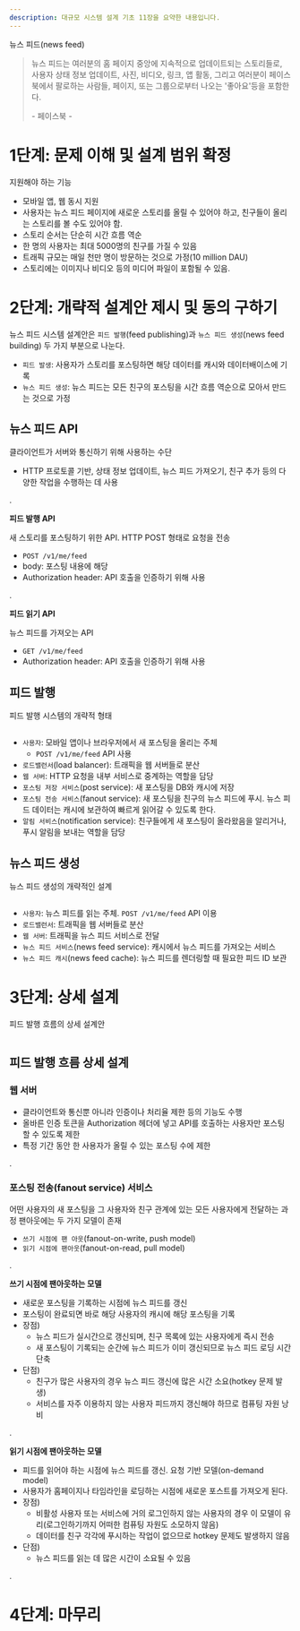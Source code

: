 ```yaml
---
description: 대규모 시스템 설계 기초 11장을 요약한 내용입니다.
---
```


뉴스 피드(news feed)

> 뉴스 피드는 여러분의 홈 페이지 중앙에 지속적으로 업데이트되는 스토리들로, 사용자 상태 정보 업데이트, 사진, 비디오, 링크, 앱 활동, 그리고 여러분이 페이스북에서 팔로하는 사람들, 페이지, 또는 그룹으로부터 나오는 '좋아요'등을 포함한다.
>
> \- 페이스북 \-

# 1단계: 문제 이해 및 설계 범위 확정

지원해야 하는 기능
- 모바일 앱, 웹 동시 지원
- 사용자는 뉴스 피드 페이지에 새로운 스토리를 올릴 수 있어야 하고, 친구들이 올리는 스토리를 볼 수도 있어야 함.
- 스토리 순서는 단순히 시간 흐름 역순
- 한 명의 사용자는 최대 5000명의 친구를 가질 수 있음
- 트래픽 규모는 매일 천만 명이 방문하는 것으로 가정(10 million DAU)
- 스토리에는 이미지나 비디오 등의 미디어 파일이 포함될 수 있음.

# 2단계: 개략적 설계안 제시 및 동의 구하기

뉴스 피드 시스템 설계안은 `피드 발행`(feed publishing)과 `뉴스 피드 생성`(news feed building) 두 가지 부분으로 나눈다.

- `피드 발생`: 사용자가 스토리를 포스팅하면 해당 데이터를 캐시와 데이터배이스에 기록
- `뉴스 피드 생성`: 뉴스 피드는 모든 친구의 포스팅을 시간 흐름 역순으로 모아서 만드는 것으로 가정

## 뉴스 피드 API

클라이언트가 서버와 통신하기 위해 사용하는 수단
- HTTP 프로토콜 기반, 상태 정보 업데이트, 뉴스 피드 가져오기, 친구 추가 등의 다양한 작업을 수행하는 데 사용

.

**피드 발행 API**

새 스토리를 포스팅하기 위한 API. HTTP POST 형태로 요청을 전송
- `POST /v1/me/feed`
- body: 포스팅 내용에 해당
- Authorization header: API 호출을 인증하기 위해 사용

.

**피드 읽기 API**

뉴스 피드를 가져오는 API
- `GET /v1/me/feed`
- Authorization header: API 호출을 인증하기 위해 사용

## 피드 발행

피드 발행 시스템의 개략적 형태

<figure><img src="../../.gitbook/assets/system-design-interview/11-2.png" alt=""><figcaption></figcaption></figure>

- `사용자`: 모바일 앱이나 브라우저에서 새 포스팅을 올리는 주체
  - `POST /v1/me/feed` API 사용
- `로드밸런서`(load balancer): 트래픽을 웹 서버들로 분산
- `웹 서버`: HTTP 요청을 내부 서비스로 중계하는 역할을 담당
- `포스팅 저장 서비스`(post service): 새 포스팅을 DB와 캐시에 저장
- `포스팅 전송 서비스`(fanout service): 새 포스팅을 친구의 뉴스 피드에 푸시. 뉴스 피드 데이터는 캐시에 보관하여 빠르게 읽어갈 수 있도록 한다.
- `알림 서비스`(notification service): 친구들에게 새 포스팅이 올라왔음을 알리거나, 푸시 알림을 보내는 역할을 담당

## 뉴스 피드 생성

뉴스 피드 생성의 개략적인 설계

<figure><img src="../../.gitbook/assets/system-design-interview/11-3.png" alt=""><figcaption></figcaption></figure>

- `사용자`: 뉴스 피드를 읽는 주체. `POST /v1/me/feed` API 이용
- `로드밸런서`: 트래픽을 웹 서버들로 분산
- `웹 서버`: 트래픽을 뉴스 피드 서비스로 전달
- `뉴스 피드 서비스`(news feed service): 캐시에서 뉴스 피드를 가져오는 서비스
- `뉴스 피드 캐시`(news feed cache): 뉴스 피드를 렌더링할 때 필요한 피드 ID 보관

# 3단계: 상세 설계

피드 발행 흐름의 상세 설계안

<figure><img src="../../.gitbook/assets/system-design-interview/11-4.png" alt=""><figcaption></figcaption></figure>

## 피드 발행 흐름 상세 설계

### 웹 서버

- 클라이언트와 통신뿐 아니라 인증이나 처리율 제한 등의 기능도 수행
- 올바른 인증 토큰을 Authorization 헤더에 넣고 API를 호출하는 사용자만 포스팅할 수 있도록 제한
- 특정 기간 동안 한 사용자가 올릴 수 있는 포스팅 수에 제한

.

### 포스팅 전송(fanout service) 서비스

어떤 사용자의 새 포스팅을 그 사용자와 친구 관계에 있는 모든 사용자에게 전달하는 과정
팬아웃에는 두 가지 모델이 존재
- `쓰기 시점에 팬 아웃`(fanout-on-write, push model)
- `읽기 시점에 팬아웃`(fanout-on-read, pull model)

.

**쓰기 시점에 팬아웃하는 모델**

- 새로운 포스팅을 기록하는 시점에 뉴스 피드를 갱신
- 포스팅이 완료되면 바로 해당 사용자의 캐시에 해당 포스팅을 기록
- 장점)
  - 뉴스 피드가 실시간으로 갱신되며, 친구 목록에 있는 사용자에게 즉시 전송
  - 새 포스팅이 기록되는 순간에 뉴스 피드가 이미 갱신되므로 뉴스 피드 로딩 시간 단축
- 단점)
  - 친구가 많은 사용자의 경우 뉴스 피드 갱신에 많은 시간 소요(hotkey 문제 발생)
  - 서비스를 자주 이용하지 않는 사용자 피드까지 갱신해야 하므로 컴퓨팅 자원 낭비

.

**읽기 시점에 팬아웃하는 모델**

- 피드를 읽어야 하는 시점에 뉴스 피드를 갱신. 요청 기반 모델(on-demand model)
- 사용자가 홈페이지나 타임라인을 로딩하는 시점에 새로운 포스트를 가져오게 된다.
- 장점)
  - 비활성 사용자 또는 서비스에 거의 로그인하지 않는 사용자의 경우 이 모델이 유리(로그인하기까지 어떠한 컴퓨팅 자원도 소모하지 않음)
  - 데이터를 친구 각각에 푸시하는 작업이 없으므로 hotkey 문제도 발생하지 않음
- 단점)
  - 뉴스 피드를 읽는 데 많은 시간이 소요될 수 있음

.



# 4단계: 마무리